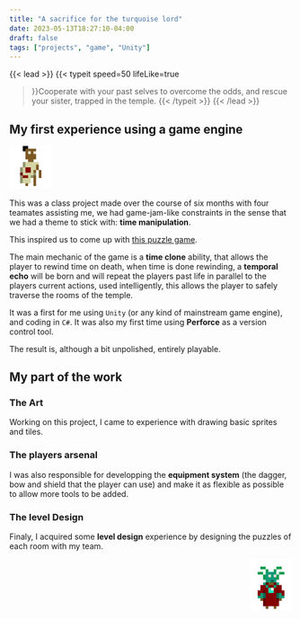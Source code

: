 ```yaml
---
title: "A sacrifice for the turquoise lord"
date: 2023-05-13T18:27:10-04:00
draft: false
tags: ["projects", "game", "Unity"]
---
```

{{< lead >}}
{{< typeit 
speed=50
lifeLike=true
>}}Cooperate with your past selves to overcome the odds, and rescue your sister, trapped in the temple.
{{< /typeit >}}
{{< /lead >}} 

## My first experience using a game engine

<p align="left"><img src="main_character.gif" width=15%/></p>

This was a class project made over the course of six months with four teamates assisting me, we had game-jam-like constraints in the sense that we had a theme to stick with: **time manipulation**.

This inspired us to come up with [this puzzle game](https://adam-wizard.itch.io/a-sacrifice-for-the-turquoise-lord).

The main mechanic of the game is a **time clone** ability, that allows the player to rewind time on death, when time is done rewinding, a **temporal echo** will be born and will repeat the players past life in parallel to the players current actions, used intelligently, this allows the player to safely traverse the rooms of the temple.


It was a first for me using `Unity` (or any kind of mainstream game engine), and coding in `C#`. It was also my first time using **Perforce** as a version control tool.

The result is, although a bit unpolished, entirely playable.

## My part of the work
### The Art
Working on this project, I came to experience with drawing basic sprites and tiles.

### The players arsenal
I was also responsible for developping the **equipment system** (the dagger, bow and shield that the player can use) and make it as flexible as possible to allow more tools to be added.

### The level Design
Finaly, I acquired some **level design** experience by designing the puzzles of each room with my team.

<img align="right" src="Shaman.gif"  width=15%/>
